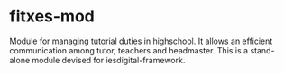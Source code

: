 fitxes-mod
==========

Module for managing tutorial duties in highschool. It allows an efficient communication among tutor, teachers and headmaster. This is a stand-alone module devised for iesdigital-framework.
